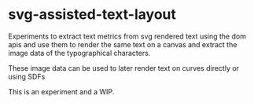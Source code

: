 # svg-assisted-text-layout

Experiments to extract text metrics from svg rendered text using the dom apis and use them to render the same text on a canvas and extract the image data of the typographical characters.


These image data can be used to later render text on curves directly or using SDFs

This is an experiment and a WIP.
